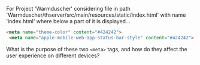 For Project 'Warmduscher' considering file in path 'Warmduscher/thserver/src/main/resources/static/index.html' with name 'index.html' where below a part of it is displayed...
```html
<meta name="theme-color" content="#424242">
 <meta name="apple-mobile-web-app-status-bar-style" content="#424242">
```
What is the purpose of these two `<meta>` tags, and how do they affect the user experience on different devices?